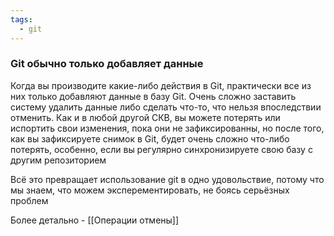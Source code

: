 ```yaml
---
tags:
  - git
---
```

### Git обычно только добавляет данные

Когда вы производите какие-либо действия в Git, практически все из них только добавляют данные в базу Git. Очень сложно заставить систему удалить данные либо сделать что-то, что нельзя впоследствии отменить. Как и в любой другой СКВ, вы можете потерять или испортить свои изменения, пока они не зафиксированны, но после того, как вы  зафиксируете снимок в Git, будет очень сложно что-либо потерять, особенно, если вы регулярно синхронизируете свою базу с другим репозиторием

Всё это превращает использование git в одно удовольствие, потому что мы знаем, что можем эксперементировать, не боясь серьёзных проблем

Более детально - [[Операции отмены]]